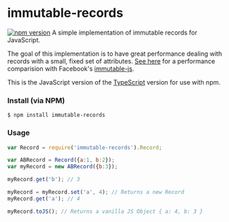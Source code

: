 # immutable-records
[![npm version](https://badge.fury.io/js/immutable-records.svg)](https://badge.fury.io/js/immutable-records)
A simple implementation of immutable records for JavaScript.

The goal of this implementation is to have great performance dealing with
records with a small, fixed set of attributes. [See here](https://medium.com/outsystems-engineering/javascript-and-immutability-how-fast-is-fast-enough-27790cda4e9e#.4xf0eiq4m) for a performance comparision with Facebook's [immutable-js](https://facebook.github.io/immutable-js/).

This is the JavaScript version of the [TypeScript](https://github.com/OutSystems/immutable-records) version for use with npm.

### Install (via NPM)

```shell
$ npm install immutable-records
```

### Usage
```javascript
var Record = require('immutable-records').Record;

var ABRecord = Record({a:1, b:2});
var myRecord = new ABRecord({b:3});

myRecord.get('b'); // 3

myRecord = myRecord.set('a', 4); // Returns a new Record
myRecord.get('a'); // 4

myRecord.toJS(); // Returns a vanilla JS Object { a: 4, b: 3 }
```
